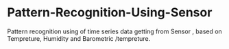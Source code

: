 # Pattern-Recognition-Using-Sensor
Pattern recognition using of time series data getting from Sensor , based on Tempreture, Humidity and Barometric /tempreture. 
